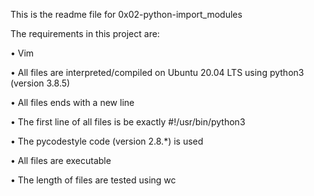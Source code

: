 This is the readme file for 0x02-python-import_modules



The requirements in this project are:



• Vim



• All files are interpreted/compiled on Ubuntu 20.04 LTS using python3 (version 3.8.5)



• All files ends with a new line



• The first line of all files is be exactly #!/usr/bin/python3



• The pycodestyle code (version 2.8.*) is used



• All files are executable



• The length of files are tested using wc
